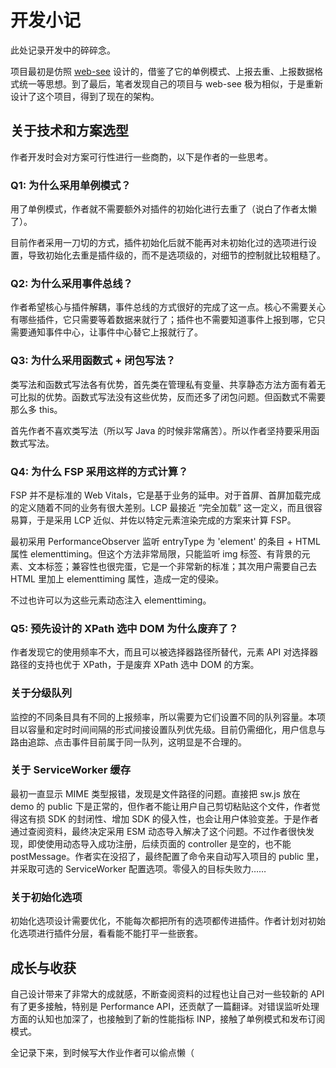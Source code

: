 # 开发小记

此处记录开发中的碎碎念。

项目最初是仿照 [web-see](https://github.com/xy-sea/web-see.git) 设计的，借鉴了它的单例模式、上报去重、上报数据格式统一等思想。到了最后，笔者发现自己的项目与 web-see 极为相似，于是重新设计了这个项目，得到了现在的架构。

## 关于技术和方案选型
作者开发时会对方案可行性进行一些商酌，以下是作者的一些思考。

### Q1: 为什么采用单例模式？
用了单例模式，作者就不需要额外对插件的初始化进行去重了（说白了作者太懒了）。

目前作者采用一刀切的方式，插件初始化后就不能再对未初始化过的选项进行设置，导致初始化去重是插件级的，而不是选项级的，对细节的控制就比较粗糙了。

### Q2: 为什么采用事件总线？
作者希望核心与插件解耦，事件总线的方式很好的完成了这一点。核心不需要关心有哪些插件，它只需要等着数据来就行了；插件也不需要知道事件上报到哪，它只需要通知事件中心，让事件中心替它上报就行了。

### Q3: 为什么采用函数式 + 闭包写法？
类写法和函数式写法各有优势，首先类在管理私有变量、共享静态方法方面有着无可比拟的优势。函数式写法没有这些优势，反而还多了闭包问题。但函数式不需要那么多 this。

首先作者不喜欢类写法（所以写 Java 的时候非常痛苦）。所以作者坚持要采用函数式写法。

### Q4: 为什么 FSP 采用这样的方式计算？
FSP 并不是标准的 Web Vitals，它是基于业务的延申。对于首屏、首屏加载完成的定义随着不同的业务有很大差别。LCP 最接近 “完全加载” 这一定义，而且很容易算，于是采用 LCP 近似、并佐以特定元素渲染完成的方案来计算 FSP。

最初采用 PerformanceObserver 监听 entryType 为 'element' 的条目 + HTML 属性 elementtiming。但这个方法非常局限，只能监听 img 标签、有背景的元素、文本标签；兼容性也很完蛋，它是一个非常新的标准；其次用户需要自己去 HTML 里加上 elementtiming 属性，造成一定的侵染。

不过也许可以为这些元素动态注入 elementtiming。

### Q5: 预先设计的 XPath 选中 DOM 为什么废弃了？
作者发现它的使用频率不大，而且可以被选择器路径所替代，元素 API 对选择器路径的支持也优于 XPath，于是废弃 XPath 选中 DOM 的方案。

### 关于分级队列
监控的不同条目具有不同的上报频率，所以需要为它们设置不同的队列容量。本项目以容量和定时时间间隔的形式间接设置队列优先级。目前仍需细化，用户信息与路由追踪、点击事件目前属于同一队列，这明显是不合理的。

### 关于 ServiceWorker 缓存
最初一直显示 MIME 类型报错，发现是文件路径的问题。直接把 sw.js 放在 demo 的 public 下是正常的，但作者不能让用户自己剪切粘贴这个文件，作者觉得这有损 SDK 的封闭性、增加 SDK 的侵入性，也会让用户体验变差。于是作者通过查阅资料，最终决定采用 ESM 动态导入解决了这个问题。不过作者很快发现，即使使用动态导入成功注册，后续页面的 controller 是空的，也不能 postMessage。作者实在没招了，最终配置了命令来自动写入项目的 public 里，并采取可选的 ServiceWorker 配置选项。零侵入的目标失败力……

### 关于初始化选项
初始化选项设计需要优化，不能每次都把所有的选项都传进插件。作者计划对初始化选项进行插件分层，看看能不能打平一些嵌套。

## 成长与收获
自己设计带来了非常大的成就感，不断查阅资料的过程也让自己对一些较新的 API 有了更多接触，特别是 Performance API，还贡献了一篇翻译。对错误监听处理方面的认知也加深了，也接触到了新的性能指标 INP，接触了单例模式和发布订阅模式。

全记录下来，到时候写大作业作者可以偷点懒（
